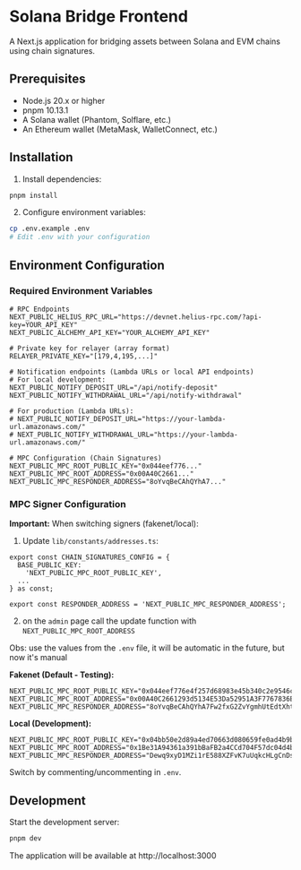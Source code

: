 # Solana Bridge Frontend

A Next.js application for bridging assets between Solana and EVM chains using chain signatures.

## Prerequisites

- Node.js 20.x or higher
- pnpm 10.13.1
- A Solana wallet (Phantom, Solflare, etc.)
- An Ethereum wallet (MetaMask, WalletConnect, etc.)

## Installation

1. Install dependencies:

```bash
pnpm install
```

2. Configure environment variables:

```bash
cp .env.example .env
# Edit .env with your configuration
```

## Environment Configuration

### Required Environment Variables

```env
# RPC Endpoints
NEXT_PUBLIC_HELIUS_RPC_URL="https://devnet.helius-rpc.com/?api-key=YOUR_API_KEY"
NEXT_PUBLIC_ALCHEMY_API_KEY="YOUR_ALCHEMY_API_KEY"

# Private key for relayer (array format)
RELAYER_PRIVATE_KEY="[179,4,195,...]"

# Notification endpoints (Lambda URLs or local API endpoints)
# For local development:
NEXT_PUBLIC_NOTIFY_DEPOSIT_URL="/api/notify-deposit"
NEXT_PUBLIC_NOTIFY_WITHDRAWAL_URL="/api/notify-withdrawal"

# For production (Lambda URLs):
# NEXT_PUBLIC_NOTIFY_DEPOSIT_URL="https://your-lambda-url.amazonaws.com/"
# NEXT_PUBLIC_NOTIFY_WITHDRAWAL_URL="https://your-lambda-url.amazonaws.com/"

# MPC Configuration (Chain Signatures)
NEXT_PUBLIC_MPC_ROOT_PUBLIC_KEY="0x044eef776..."
NEXT_PUBLIC_MPC_ROOT_ADDRESS="0x00A40C2661..."
NEXT_PUBLIC_MPC_RESPONDER_ADDRESS="8oYvqBeCAhQYhA7..."
```

### MPC Signer Configuration

**Important:** When switching signers (fakenet/local):

1. Update `lib/constants/addresses.ts`:

```
export const CHAIN_SIGNATURES_CONFIG = {
  BASE_PUBLIC_KEY:
    'NEXT_PUBLIC_MPC_ROOT_PUBLIC_KEY',
  ...
} as const;

export const RESPONDER_ADDRESS = 'NEXT_PUBLIC_MPC_RESPONDER_ADDRESS';
```

2. on the `admin` page call the update function with `NEXT_PUBLIC_MPC_ROOT_ADDRESS`

Obs: use the values from the `.env` file, it will be automatic in the future, but now it's manual

**Fakenet (Default - Testing):**

```env
NEXT_PUBLIC_MPC_ROOT_PUBLIC_KEY="0x044eef776e4f257d68983e45b340c2e9546c5df95447900b6aadfec68fb46fdee257e26b8ba383ddba9914b33c60e869265f859566fff4baef283c54d821ca3b64"
NEXT_PUBLIC_MPC_ROOT_ADDRESS="0x00A40C2661293d5134E53Da52951A3F7767836Ef"
NEXT_PUBLIC_MPC_RESPONDER_ADDRESS="8oYvqBeCAhQYhA7Fw2fxG2ZvYgmhUtEdtXhteT7xdbti"
```

**Local (Development):**

```env
NEXT_PUBLIC_MPC_ROOT_PUBLIC_KEY="0x04bb50e2d89a4ed70663d080659fe0ad4b9bc3e06c17a227433966cb59ceee020decddbf6e00192011648d13b1c00af770c0c1bb609d4d3a5c98a43772e0e18ef4"
NEXT_PUBLIC_MPC_ROOT_ADDRESS="0x1Be31A94361a391bBaFB2a4CCd704F57dc04d4bb"
NEXT_PUBLIC_MPC_RESPONDER_ADDRESS="Dewq9xyD1MZi1rE588XZFvK7uUqkcHLgCnDsn9Ns4H9M"
```

Switch by commenting/uncommenting in `.env`.

## Development

Start the development server:

```bash
pnpm dev
```

The application will be available at http://localhost:3000

